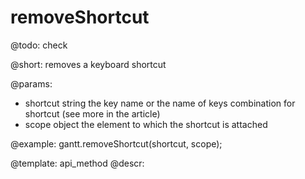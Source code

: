 removeShortcut
=============


@todo:
	check 

@short:
	removes a keyboard shortcut

@params:

- shortcut		string			the key name or the name of keys combination for shortcut (see more in the article)
- scope			object			the element to which the shortcut is attached



@example:
gantt.removeShortcut(shortcut, scope);

@template:	api_method
@descr:

